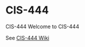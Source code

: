 # CIS-444
CIS-444
Welcome to CIS-444

See [CIS-444 Wiki](https://github.com/SyracuseUniversity-CIS444/CIS-444/wiki)
